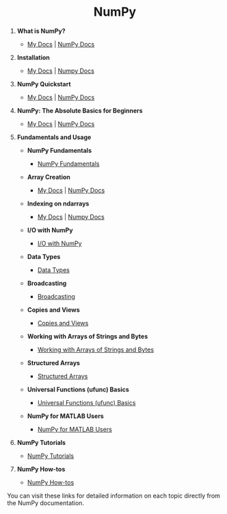<div align="center"><h1>NumPy</h1></div>

1. **What is NumPy?**
   - [My Docs](https://github.com/shyama7004/OpenCV-Personal-Documentation/blob/main/readme.md/What%20is%20NumPy%3F.md)  |  [NumPy Docs](https://numpy.org/doc/stable/user/whatisnumpy.html)

2. **Installation**
   - [My Docs](https://github.com/shyama7004/OpenCV-Personal-Documentation/blob/main/readme.md/Other%20Defs/Numpy_Installation.md)  |  [Numpy Docs](https://numpy.org/install/)

3. **NumPy Quickstart**
   - [My Docs](https://github.com/shyama7004/OpenCV-Personal-Documentation/blob/main/readme.md/NumPy%20fundamentals/NumPy%20quickstart.md)  |  [NumPy Docs](https://numpy.org/doc/stable/user/quickstart.html)

4. **NumPy: The Absolute Basics for Beginners**
   - [My Docs](https://github.com/shyama7004/OpenCV-Personal-Documentation/blob/main/readme.md/Numpy.md)  |  [NumPy Docs](https://numpy.org/doc/stable/user/absolute_beginners.html)

5. **Fundamentals and Usage**

   - **NumPy Fundamentals**
     - [NumPy Fundamentals](https://numpy.org/doc/stable/user/basics.html)

   - **Array Creation**
     - [My Docs](https://github.com/shyama7004/OpenCV-Personal-Documentation/blob/main/readme.md/NumPy%20fundamentals/Array%20creation.md)  |  [NumPy Docs](https://numpy.org/doc/stable/user/basics.creation.html)

   - **Indexing on ndarrays**
     - [My Docs](https://github.com/shyama7004/OpenCV-Personal-Documentation/blob/main/readme.md/Other%20Defs/Indexing%20on%20ndarrays.md)  |  [Numpy Docs](https://numpy.org/doc/stable/user/basics.indexing.html)

   - **I/O with NumPy**
     - [I/O with NumPy](https://numpy.org/doc/stable/user/basics.io.html)

   - **Data Types**
     - [Data Types](https://numpy.org/doc/stable/user/basics.types.html)

   - **Broadcasting**
     - [Broadcasting](https://numpy.org/doc/stable/user/basics.broadcasting.html)

   - **Copies and Views**
     - [Copies and Views](https://numpy.org/doc/stable/user/basics.copies.html)

   - **Working with Arrays of Strings and Bytes**
     - [Working with Arrays of Strings and Bytes](https://numpy.org/doc/stable/user/basics.rec.html)

   - **Structured Arrays**
     - [Structured Arrays](https://numpy.org/doc/stable/user/basics.rec.html)

   - **Universal Functions (ufunc) Basics**
     - [Universal Functions (ufunc) Basics](https://numpy.org/doc/stable/reference/ufuncs.html)

   - **NumPy for MATLAB Users**
     - [NumPy for MATLAB Users](https://numpy.org/doc/stable/user/numpy-for-matlab-users.html)

6. **NumPy Tutorials**
   - [NumPy Tutorials](https://numpy.org/doc/stable/user/tutorials_index.html)

7. **NumPy How-tos**
   - [NumPy How-tos](https://numpy.org/doc/stable/user/howtos_index.html)

You can visit these links for detailed information on each topic directly from the NumPy documentation.
